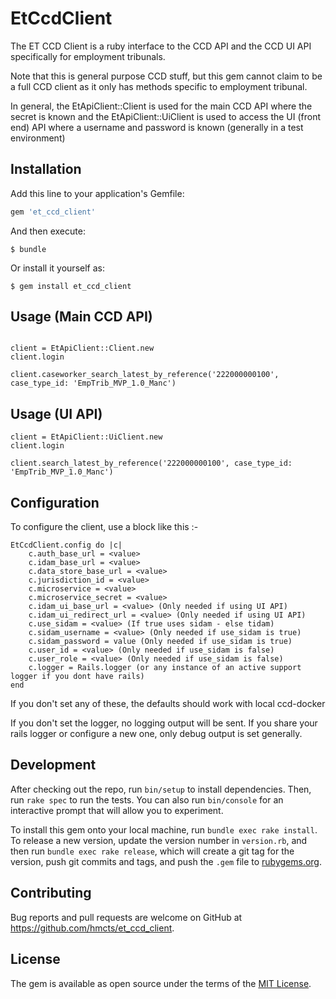 # EtCcdClient

The ET CCD Client is a ruby interface to the CCD API and the CCD UI API specifically for employment
tribunals.

Note that this is general purpose CCD stuff, but this gem cannot claim to be a full CCD client
as it only has methods specific to employment tribunal.

In general, the EtApiClient::Client is used for the main CCD API where the secret is known and the
EtApiClient::UiClient is used to access the UI (front end) API where a username and password is known (generally
 in a test environment)

## Installation

Add this line to your application's Gemfile:

```ruby
gem 'et_ccd_client'
```

And then execute:

    $ bundle

Or install it yourself as:

    $ gem install et_ccd_client

## Usage (Main CCD API)

```

client = EtApiClient::Client.new
client.login

client.caseworker_search_latest_by_reference('222000000100', case_type_id: 'EmpTrib_MVP_1.0_Manc')

```

## Usage (UI API)

```
client = EtApiClient::UiClient.new
client.login

client.search_latest_by_reference('222000000100', case_type_id: 'EmpTrib_MVP_1.0_Manc')

```
## Configuration

To configure the client, use a block like this :-

```
EtCcdClient.config do |c|
    c.auth_base_url = <value>
    c.idam_base_url = <value>
    c.data_store_base_url = <value>
    c.jurisdiction_id = <value>
    c.microservice = <value>
    c.microservice_secret = <value>
    c.idam_ui_base_url = <value> (Only needed if using UI API)
    c.idam_ui_redirect_url = <value> (Only needed if using UI API)
    c.use_sidam = <value> (If true uses sidam - else tidam)
    c.sidam_username = <value> (Only needed if use_sidam is true)
    c.sidam_password = value (Only needed if use_sidam is true)
    c.user_id = <value> (Only needed if use_sidam is false)
    c.user_role = <value> (Only needed if use_sidam is false)
    c.logger = Rails.logger (or any instance of an active support logger if you dont have rails)
end

```

If you don't set any of these, the defaults should work with local ccd-docker

If you don't set the logger, no logging output will be sent.
If you share your rails logger or configure a new one, only debug output is set generally.

## Development

After checking out the repo, run `bin/setup` to install dependencies. Then, run `rake spec` to run the tests. You can also run `bin/console` for an interactive prompt that will allow you to experiment.

To install this gem onto your local machine, run `bundle exec rake install`. To release a new version, update the version number in `version.rb`, and then run `bundle exec rake release`, which will create a git tag for the version, push git commits and tags, and push the `.gem` file to [rubygems.org](https://rubygems.org).

## Contributing

Bug reports and pull requests are welcome on GitHub at https://github.com/hmcts/et_ccd_client.

## License

The gem is available as open source under the terms of the [MIT License](https://opensource.org/licenses/MIT).
